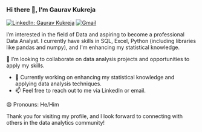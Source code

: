 ### Hi there 👋, I’m Gaurav Kukreja

[![LinkedIn: Gaurav Kukreja](https://img.shields.io/badge/-Gaurav%20Kukreja-blue?style=flat-square&logo=Linkedin&logoColor=white&link=https://www.linkedin.com/in/gauravkukrejaconnects/)](https://www.linkedin.com/in/gauravkukrejaconnects/)
[![Gmail](https://img.shields.io/badge/-gaurav.kukreja3002@gmail.com-c14438?style=flat-square&logo=Gmail&logoColor=white&link=mailto:gaurav.kukreja3002@gmail.com)](mailto:gaurav.kukreja3002@gmail.com)

I’m interested in the field of Data and aspiring to become a professional Data Analyst. I currently have skills in SQL, Excel, Python (including libraries like pandas and numpy), and I'm enhancing my statistical knowledge.

💞️ I’m looking to collaborate on data analysis projects and opportunities to apply my skills.

- 🌱 Currently working on enhancing my statistical knowledge and applying data analysis techniques.
- 📫 Feel free to reach out to me via LinkedIn or email.

😄 Pronouns: He/Him

Thank you for visiting my profile, and I look forward to connecting with others in the data analytics community!
